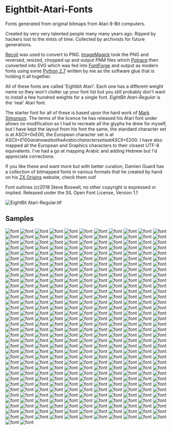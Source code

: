 # Eightbit-Atari-Fonts
Fonts generated from original bitmaps from Atari 8-Bit computers.

Created by very very talented people many many years ago. Ripped by hackers lost to the mists of time. Collected by archivists for future generations.

[Recoil](http://recoil.sourceforge.net/) was used to convert to PNG. [ImageMagick](https://www.imagemagick.org/script/index.php) took the PNG and reversed, resized, chopped up and output PNM files which [Potrace](http://potrace.sourceforge.net/) then converted into SVG which was fed into [FontForge](https://fontforge.github.io/en-US/) and output as modern fonts using some [Python 2.7](https://www.python.org/) written by me as the software glue that is holding it all together.

All of these fonts are called 'Eightbit Atari'. Each one has a different weight name so they won't clutter up your font list but you still probably don't want to install a few hundred weights for a single font. *EightBit Atari-Regular* is the 'real' Atari font.

The starter font for all of these is based upon the hard work of [Mark Simonson](http://members.bitstream.net/marksim/atarimac/fonts.html). The terms of the licence he has released his Atari font under allows no modification so I had to recreate all the glyphs he drew for myself, but I have kept the layout from his font the same, the standard character set is at ASCII+0xE00, the European character set is at ASCII+$E100 and now also the Arabic character set is at ASCII+$E200. I have also mapped all the European and Graphics characters to their closest UTF-8 equivalents. I've had a go at mapping Arabic and adding Hebrew but I'd appreciate corrections.

If you like these and want more but with better curation, Damien Guard has a collection of bitmapped fonts in various formats that he created by hand on his [ZX Origins](https://damieng.com/typography/zx-origins/) website, check them out!

Font outlines (c)2018 Steve Boswell, no other copyright is expressed or implied.
Released under the SIL Open Font License, Version 1.1

![EightBit Atari-Regular.ttf](https://github.com/ChoccyHobNob/EightBit-Atari-Fonts/blob/master/Samples/EightBit%20Atari-Regular-sample.png "EightBit Atari-Regular.ttf")

## Samples
![font](https://github.com/ChoccyHobNob/EightBit-Atari-Fonts/blob/master/Samples/EightBit%20Atari-60zeich-sample.png) ![font](https://github.com/ChoccyHobNob/EightBit-Atari-Fonts/blob/master/Samples/EightBit%20Atari-90-sample.png) ![font](https://github.com/ChoccyHobNob/EightBit-Atari-Fonts/blob/master/Samples/EightBit%20Atari-91-sample.png) ![font](https://github.com/ChoccyHobNob/EightBit-Atari-Fonts/blob/master/Samples/EightBit%20Atari-Academy-sample.png) ![font](https://github.com/ChoccyHobNob/EightBit-Atari-Fonts/blob/master/Samples/EightBit%20Atari-Adm-sample.png) ![font](https://github.com/ChoccyHobNob/EightBit-Atari-Fonts/blob/master/Samples/EightBit%20Atari-Adven-sample.png) ![font](https://github.com/ChoccyHobNob/EightBit-Atari-Fonts/blob/master/Samples/EightBit%20Atari-Adventure-sample.png) ![font](https://github.com/ChoccyHobNob/EightBit-Atari-Fonts/blob/master/Samples/EightBit%20Atari-Agasoft-sample.png) ![font](https://github.com/ChoccyHobNob/EightBit-Atari-Fonts/blob/master/Samples/EightBit%20Atari-Analog-sample.png) ![font](https://github.com/ChoccyHobNob/EightBit-Atari-Fonts/blob/master/Samples/EightBit%20Atari-Anglik-sample.png) ![font](https://github.com/ChoccyHobNob/EightBit-Atari-Fonts/blob/master/Samples/EightBit%20Atari-Antic-sample.png) ![font](https://github.com/ChoccyHobNob/EightBit-Atari-Fonts/blob/master/Samples/EightBit%20Atari-Antic32-sample.png) ![font](https://github.com/ChoccyHobNob/EightBit-Atari-Fonts/blob/master/Samples/EightBit%20Atari-Antik-sample.png) ![font](https://github.com/ChoccyHobNob/EightBit-Atari-Fonts/blob/master/Samples/EightBit%20Atari-Antik24-sample.png) ![font](https://github.com/ChoccyHobNob/EightBit-Atari-Fonts/blob/master/Samples/EightBit%20Atari-Antik2pl-sample.png) ![font](https://github.com/ChoccyHobNob/EightBit-Atari-Fonts/blob/master/Samples/EightBit%20Atari-Archaic-sample.png) ![font](https://github.com/ChoccyHobNob/EightBit-Atari-Fonts/blob/master/Samples/EightBit%20Atari-Archaic1-sample.png) ![font](https://github.com/ChoccyHobNob/EightBit-Atari-Fonts/blob/master/Samples/EightBit%20Atari-Archaic29-sample.png) ![font](https://github.com/ChoccyHobNob/EightBit-Atari-Fonts/blob/master/Samples/EightBit%20Atari-Arex-sample.png) ![font](https://github.com/ChoccyHobNob/EightBit-Atari-Fonts/blob/master/Samples/EightBit%20Atari-Arogue-sample.png) ![font](https://github.com/ChoccyHobNob/EightBit-Atari-Fonts/blob/master/Samples/EightBit%20Atari-Artdeco-sample.png) ![font](https://github.com/ChoccyHobNob/EightBit-Atari-Fonts/blob/master/Samples/EightBit%20Atari-Ascprin-sample.png) ![font](https://github.com/ChoccyHobNob/EightBit-Atari-Fonts/blob/master/Samples/EightBit%20Atari-Aspgoth-sample.png) ![font](https://github.com/ChoccyHobNob/EightBit-Atari-Fonts/blob/master/Samples/EightBit%20Atari-Ataridbg-sample.png) ![font](https://github.com/ChoccyHobNob/EightBit-Atari-Fonts/blob/master/Samples/EightBit%20Atari-Ataripl-sample.png) ![font](https://github.com/ChoccyHobNob/EightBit-Atari-Fonts/blob/master/Samples/EightBit%20Atari-Atomino-sample.png) ![font](https://github.com/ChoccyHobNob/EightBit-Atari-Fonts/blob/master/Samples/EightBit%20Atari-Atpl-sample.png) ![font](https://github.com/ChoccyHobNob/EightBit-Atari-Fonts/blob/master/Samples/EightBit%20Atari-Awp-sample.png) ![font](https://github.com/ChoccyHobNob/EightBit-Atari-Fonts/blob/master/Samples/EightBit%20Atari-Backtalk10-sample.png) ![font](https://github.com/ChoccyHobNob/EightBit-Atari-Fonts/blob/master/Samples/EightBit%20Atari-Backtalk8-sample.png) ![font](https://github.com/ChoccyHobNob/EightBit-Atari-Fonts/blob/master/Samples/EightBit%20Atari-Balloon-sample.png) ![font](https://github.com/ChoccyHobNob/EightBit-Atari-Fonts/blob/master/Samples/EightBit%20Atari-Barymag-sample.png) ![font](https://github.com/ChoccyHobNob/EightBit-Atari-Fonts/blob/master/Samples/EightBit%20Atari-Battle-sample.png) ![font](https://github.com/ChoccyHobNob/EightBit-Atari-Fonts/blob/master/Samples/EightBit%20Atari-Big-sample.png) ![font](https://github.com/ChoccyHobNob/EightBit-Atari-Fonts/blob/master/Samples/EightBit%20Atari-Big2-sample.png) ![font](https://github.com/ChoccyHobNob/EightBit-Atari-Fonts/blob/master/Samples/EightBit%20Atari-Bigones-sample.png) ![font](https://github.com/ChoccyHobNob/EightBit-Atari-Fonts/blob/master/Samples/EightBit%20Atari-Bigpl-sample.png) ![font](https://github.com/ChoccyHobNob/EightBit-Atari-Fonts/blob/master/Samples/EightBit%20Atari-Bitwy-sample.png) ![font](https://github.com/ChoccyHobNob/EightBit-Atari-Fonts/blob/master/Samples/EightBit%20Atari-Blckjack-sample.png) ![font](https://github.com/ChoccyHobNob/EightBit-Atari-Fonts/blob/master/Samples/EightBit%20Atari-Blmon-sample.png) ![font](https://github.com/ChoccyHobNob/EightBit-Atari-Fonts/blob/master/Samples/EightBit%20Atari-Block-sample.png) ![font](https://github.com/ChoccyHobNob/EightBit-Atari-Fonts/blob/master/Samples/EightBit%20Atari-Block11-sample.png) ![font](https://github.com/ChoccyHobNob/EightBit-Atari-Fonts/blob/master/Samples/EightBit%20Atari-Block2-sample.png) ![font](https://github.com/ChoccyHobNob/EightBit-Atari-Fonts/blob/master/Samples/EightBit%20Atari-Board-sample.png) ![font](https://github.com/ChoccyHobNob/EightBit-Atari-Fonts/blob/master/Samples/EightBit%20Atari-Bold-sample.png) ![font](https://github.com/ChoccyHobNob/EightBit-Atari-Fonts/blob/master/Samples/EightBit%20Atari-Boldde-sample.png) ![font](https://github.com/ChoccyHobNob/EightBit-Atari-Fonts/blob/master/Samples/EightBit%20Atari-Boom4-sample.png) ![font](https://github.com/ChoccyHobNob/EightBit-Atari-Fonts/blob/master/Samples/EightBit%20Atari-Breit-sample.png) ![font](https://github.com/ChoccyHobNob/EightBit-Atari-Fonts/blob/master/Samples/EightBit%20Atari-Broadway-sample.png) ![font](https://github.com/ChoccyHobNob/EightBit-Atari-Fonts/blob/master/Samples/EightBit%20Atari-Broadway4-sample.png) ![font](https://github.com/ChoccyHobNob/EightBit-Atari-Fonts/blob/master/Samples/EightBit%20Atari-Bt-sample.png) ![font](https://github.com/ChoccyHobNob/EightBit-Atari-Fonts/blob/master/Samples/EightBit%20Atari-Bzzz1-sample.png) ![font](https://github.com/ChoccyHobNob/EightBit-Atari-Fonts/blob/master/Samples/EightBit%20Atari-Bzzz2-sample.png) ![font](https://github.com/ChoccyHobNob/EightBit-Atari-Fonts/blob/master/Samples/EightBit%20Atari-Bzzz3-sample.png) ![font](https://github.com/ChoccyHobNob/EightBit-Atari-Fonts/blob/master/Samples/EightBit%20Atari-Ca1-sample.png) ![font](https://github.com/ChoccyHobNob/EightBit-Atari-Fonts/blob/master/Samples/EightBit%20Atari-Ca2-sample.png) ![font](https://github.com/ChoccyHobNob/EightBit-Atari-Fonts/blob/master/Samples/EightBit%20Atari-Caps-sample.png) ![font](https://github.com/ChoccyHobNob/EightBit-Atari-Fonts/blob/master/Samples/EightBit%20Atari-Carun1-sample.png) ![font](https://github.com/ChoccyHobNob/EightBit-Atari-Fonts/blob/master/Samples/EightBit%20Atari-Carun2-sample.png) ![font](https://github.com/ChoccyHobNob/EightBit-Atari-Fonts/blob/master/Samples/EightBit%20Atari-Casual-sample.png) ![font](https://github.com/ChoccyHobNob/EightBit-Atari-Fonts/blob/master/Samples/EightBit%20Atari-Casualgt-sample.png) ![font](https://github.com/ChoccyHobNob/EightBit-Atari-Fonts/blob/master/Samples/EightBit%20Atari-Char-sample.png) ![font](https://github.com/ChoccyHobNob/EightBit-Atari-Fonts/blob/master/Samples/EightBit%20Atari-Char1-sample.png) ![font](https://github.com/ChoccyHobNob/EightBit-Atari-Fonts/blob/master/Samples/EightBit%20Atari-Char2-sample.png) ![font](https://github.com/ChoccyHobNob/EightBit-Atari-Fonts/blob/master/Samples/EightBit%20Atari-Char3-sample.png) ![font](https://github.com/ChoccyHobNob/EightBit-Atari-Fonts/blob/master/Samples/EightBit%20Atari-Char4-sample.png) ![font](https://github.com/ChoccyHobNob/EightBit-Atari-Fonts/blob/master/Samples/EightBit%20Atari-Charlie-sample.png) ![font](https://github.com/ChoccyHobNob/EightBit-Atari-Fonts/blob/master/Samples/EightBit%20Atari-Chemical2-sample.png) ![font](https://github.com/ChoccyHobNob/EightBit-Atari-Fonts/blob/master/Samples/EightBit%20Atari-Chicken-sample.png) ![font](https://github.com/ChoccyHobNob/EightBit-Atari-Fonts/blob/master/Samples/EightBit%20Atari-Chris-sample.png) ![font](https://github.com/ChoccyHobNob/EightBit-Atari-Fonts/blob/master/Samples/EightBit%20Atari-Chset-sample.png) ![font](https://github.com/ChoccyHobNob/EightBit-Atari-Fonts/blob/master/Samples/EightBit%20Atari-Chset28-sample.png) ![font](https://github.com/ChoccyHobNob/EightBit-Atari-Fonts/blob/master/Samples/EightBit%20Atari-Classic-sample.png) ![font](https://github.com/ChoccyHobNob/EightBit-Atari-Fonts/blob/master/Samples/EightBit%20Atari-Cmc-sample.png) ![font](https://github.com/ChoccyHobNob/EightBit-Atari-Fonts/blob/master/Samples/EightBit%20Atari-Col64a4-sample.png) ![font](https://github.com/ChoccyHobNob/EightBit-Atari-Fonts/blob/master/Samples/EightBit%20Atari-Col64b4-sample.png) ![font](https://github.com/ChoccyHobNob/EightBit-Atari-Fonts/blob/master/Samples/EightBit%20Atari-Col80a4-sample.png) ![font](https://github.com/ChoccyHobNob/EightBit-Atari-Fonts/blob/master/Samples/EightBit%20Atari-Col80b4-sample.png) ![font](https://github.com/ChoccyHobNob/EightBit-Atari-Fonts/blob/master/Samples/EightBit%20Atari-Column802-sample.png) ![font](https://github.com/ChoccyHobNob/EightBit-Atari-Fonts/blob/master/Samples/EightBit%20Atari-Comp2-sample.png) ![font](https://github.com/ChoccyHobNob/EightBit-Atari-Fonts/blob/master/Samples/EightBit%20Atari-Comput4-sample.png) ![font](https://github.com/ChoccyHobNob/EightBit-Atari-Fonts/blob/master/Samples/EightBit%20Atari-Computer10-sample.png) ![font](https://github.com/ChoccyHobNob/EightBit-Atari-Fonts/blob/master/Samples/EightBit%20Atari-Computer8-sample.png) ![font](https://github.com/ChoccyHobNob/EightBit-Atari-Fonts/blob/master/Samples/EightBit%20Atari-Convoy-sample.png) ![font](https://github.com/ChoccyHobNob/EightBit-Atari-Fonts/blob/master/Samples/EightBit%20Atari-Copy80k-sample.png) ![font](https://github.com/ChoccyHobNob/EightBit-Atari-Fonts/blob/master/Samples/EightBit%20Atari-Cosdem1-sample.png) ![font](https://github.com/ChoccyHobNob/EightBit-Atari-Fonts/blob/master/Samples/EightBit%20Atari-Craswal2-sample.png) ![font](https://github.com/ChoccyHobNob/EightBit-Atari-Fonts/blob/master/Samples/EightBit%20Atari-Crazy-sample.png) ![font](https://github.com/ChoccyHobNob/EightBit-Atari-Fonts/blob/master/Samples/EightBit%20Atari-Curl-sample.png) ![font](https://github.com/ChoccyHobNob/EightBit-Atari-Fonts/blob/master/Samples/EightBit%20Atari-Curscs-sample.png) ![font](https://github.com/ChoccyHobNob/EightBit-Atari-Fonts/blob/master/Samples/EightBit%20Atari-Cursive10-sample.png) ![font](https://github.com/ChoccyHobNob/EightBit-Atari-Fonts/blob/master/Samples/EightBit%20Atari-Cursive15-sample.png) ![font](https://github.com/ChoccyHobNob/EightBit-Atari-Fonts/blob/master/Samples/EightBit%20Atari-Cursive2-sample.png) ![font](https://github.com/ChoccyHobNob/EightBit-Atari-Fonts/blob/master/Samples/EightBit%20Atari-Cursive24-sample.png) ![font](https://github.com/ChoccyHobNob/EightBit-Atari-Fonts/blob/master/Samples/EightBit%20Atari-Cursive3-sample.png) ![font](https://github.com/ChoccyHobNob/EightBit-Atari-Fonts/blob/master/Samples/EightBit%20Atari-Data-sample.png) ![font](https://github.com/ChoccyHobNob/EightBit-Atari-Fonts/blob/master/Samples/EightBit%20Atari-Datri-sample.png) ![font](https://github.com/ChoccyHobNob/EightBit-Atari-Fonts/blob/master/Samples/EightBit%20Atari-Dblroman-sample.png) ![font](https://github.com/ChoccyHobNob/EightBit-Atari-Fonts/blob/master/Samples/EightBit%20Atari-Dblthin-sample.png) ![font](https://github.com/ChoccyHobNob/EightBit-Atari-Fonts/blob/master/Samples/EightBit%20Atari-Descend4-sample.png) ![font](https://github.com/ChoccyHobNob/EightBit-Atari-Fonts/blob/master/Samples/EightBit%20Atari-Deve9-sample.png) ![font](https://github.com/ChoccyHobNob/EightBit-Atari-Fonts/blob/master/Samples/EightBit%20Atari-Dick-sample.png) ![font](https://github.com/ChoccyHobNob/EightBit-Atari-Fonts/blob/master/Samples/EightBit%20Atari-Digi-sample.png) ![font](https://github.com/ChoccyHobNob/EightBit-Atari-Fonts/blob/master/Samples/EightBit%20Atari-Digital-sample.png) ![font](https://github.com/ChoccyHobNob/EightBit-Atari-Fonts/blob/master/Samples/EightBit%20Atari-Digitalbold-sample.png) ![font](https://github.com/ChoccyHobNob/EightBit-Atari-Fonts/blob/master/Samples/EightBit%20Atari-Dino-sample.png) ![font](https://github.com/ChoccyHobNob/EightBit-Atari-Fonts/blob/master/Samples/EightBit%20Atari-Docum-sample.png) ![font](https://github.com/ChoccyHobNob/EightBit-Atari-Fonts/blob/master/Samples/EightBit%20Atari-Dragonsi-sample.png) ![font](https://github.com/ChoccyHobNob/EightBit-Atari-Fonts/blob/master/Samples/EightBit%20Atari-Eckig-sample.png) ![font](https://github.com/ChoccyHobNob/EightBit-Atari-Fonts/blob/master/Samples/EightBit%20Atari-Eckig2pl-sample.png) ![font](https://github.com/ChoccyHobNob/EightBit-Atari-Fonts/blob/master/Samples/EightBit%20Atari-Eighty-sample.png) ![font](https://github.com/ChoccyHobNob/EightBit-Atari-Fonts/blob/master/Samples/EightBit%20Atari-El1-sample.png) ![font](https://github.com/ChoccyHobNob/EightBit-Atari-Fonts/blob/master/Samples/EightBit%20Atari-El1w-sample.png) ![font](https://github.com/ChoccyHobNob/EightBit-Atari-Fonts/blob/master/Samples/EightBit%20Atari-Elektrik-sample.png) ![font](https://github.com/ChoccyHobNob/EightBit-Atari-Fonts/blob/master/Samples/EightBit%20Atari-Elektro2-sample.png) ![font](https://github.com/ChoccyHobNob/EightBit-Atari-Fonts/blob/master/Samples/EightBit%20Atari-Elektrpl-sample.png) ![font](https://github.com/ChoccyHobNob/EightBit-Atari-Fonts/blob/master/Samples/EightBit%20Atari-Elev-sample.png) ![font](https://github.com/ChoccyHobNob/EightBit-Atari-Fonts/blob/master/Samples/EightBit%20Atari-Emblem-sample.png) ![font](https://github.com/ChoccyHobNob/EightBit-Atari-Fonts/blob/master/Samples/EightBit%20Atari-Encount-sample.png) ![font](https://github.com/ChoccyHobNob/EightBit-Atari-Fonts/blob/master/Samples/EightBit%20Atari-Epstan-sample.png) ![font](https://github.com/ChoccyHobNob/EightBit-Atari-Fonts/blob/master/Samples/EightBit%20Atari-Equaliz-sample.png) ![font](https://github.com/ChoccyHobNob/EightBit-Atari-Fonts/blob/master/Samples/EightBit%20Atari-Europa-sample.png) ![font](https://github.com/ChoccyHobNob/EightBit-Atari-Fonts/blob/master/Samples/EightBit%20Atari-European-sample.png) ![font](https://github.com/ChoccyHobNob/EightBit-Atari-Fonts/blob/master/Samples/EightBit%20Atari-F80-sample.png) ![font](https://github.com/ChoccyHobNob/EightBit-Atari-Fonts/blob/master/Samples/EightBit%20Atari-Fancy17-sample.png) ![font](https://github.com/ChoccyHobNob/EightBit-Atari-Fonts/blob/master/Samples/EightBit%20Atari-Fancy19-sample.png) ![font](https://github.com/ChoccyHobNob/EightBit-Atari-Fonts/blob/master/Samples/EightBit%20Atari-Fancy25-sample.png) ![font](https://github.com/ChoccyHobNob/EightBit-Atari-Fonts/blob/master/Samples/EightBit%20Atari-Fancy3-sample.png) ![font](https://github.com/ChoccyHobNob/EightBit-Atari-Fonts/blob/master/Samples/EightBit%20Atari-Fancy37-sample.png) ![font](https://github.com/ChoccyHobNob/EightBit-Atari-Fonts/blob/master/Samples/EightBit%20Atari-Fancy4-sample.png) ![font](https://github.com/ChoccyHobNob/EightBit-Atari-Fonts/blob/master/Samples/EightBit%20Atari-Fancy5-sample.png) ![font](https://github.com/ChoccyHobNob/EightBit-Atari-Fonts/blob/master/Samples/EightBit%20Atari-Fancypl1-sample.png) ![font](https://github.com/ChoccyHobNob/EightBit-Atari-Fonts/blob/master/Samples/EightBit%20Atari-Fat3-sample.png) ![font](https://github.com/ChoccyHobNob/EightBit-Atari-Fonts/blob/master/Samples/EightBit%20Atari-Fat5-sample.png) ![font](https://github.com/ChoccyHobNob/EightBit-Atari-Fonts/blob/master/Samples/EightBit%20Atari-Fat64-sample.png) ![font](https://github.com/ChoccyHobNob/EightBit-Atari-Fonts/blob/master/Samples/EightBit%20Atari-Fatpl-sample.png) ![font](https://github.com/ChoccyHobNob/EightBit-Atari-Fonts/blob/master/Samples/EightBit%20Atari-Fenceps-sample.png) ![font](https://github.com/ChoccyHobNob/EightBit-Atari-Fonts/blob/master/Samples/EightBit%20Atari-Fig64pl1-sample.png) ![font](https://github.com/ChoccyHobNob/EightBit-Atari-Fonts/blob/master/Samples/EightBit%20Atari-Fivedem-sample.png) ![font](https://github.com/ChoccyHobNob/EightBit-Atari-Fonts/blob/master/Samples/EightBit%20Atari-Flatfoot-sample.png) ![font](https://github.com/ChoccyHobNob/EightBit-Atari-Fonts/blob/master/Samples/EightBit%20Atari-Flick802-sample.png) ![font](https://github.com/ChoccyHobNob/EightBit-Atari-Fonts/blob/master/Samples/EightBit%20Atari-Flick804-sample.png) ![font](https://github.com/ChoccyHobNob/EightBit-Atari-Fonts/blob/master/Samples/EightBit%20Atari-Flight-sample.png) ![font](https://github.com/ChoccyHobNob/EightBit-Atari-Fonts/blob/master/Samples/EightBit%20Atari-Flyer-sample.png) ![font](https://github.com/ChoccyHobNob/EightBit-Atari-Fonts/blob/master/Samples/EightBit%20Atari-Font1-sample.png) ![font](https://github.com/ChoccyHobNob/EightBit-Atari-Fonts/blob/master/Samples/EightBit%20Atari-Font3-sample.png) ![font](https://github.com/ChoccyHobNob/EightBit-Atari-Fonts/blob/master/Samples/EightBit%20Atari-Font30-sample.png) ![font](https://github.com/ChoccyHobNob/EightBit-Atari-Fonts/blob/master/Samples/EightBit%20Atari-Font5-sample.png) ![font](https://github.com/ChoccyHobNob/EightBit-Atari-Fonts/blob/master/Samples/EightBit%20Atari-Fonts2-sample.png) ![font](https://github.com/ChoccyHobNob/EightBit-Atari-Fonts/blob/master/Samples/EightBit%20Atari-Fonty2-sample.png) ![font](https://github.com/ChoccyHobNob/EightBit-Atari-Fonts/blob/master/Samples/EightBit%20Atari-Fractal-sample.png) ![font](https://github.com/ChoccyHobNob/EightBit-Atari-Fonts/blob/master/Samples/EightBit%20Atari-Fuck1-sample.png) ![font](https://github.com/ChoccyHobNob/EightBit-Atari-Fonts/blob/master/Samples/EightBit%20Atari-Fuck2-sample.png) ![font](https://github.com/ChoccyHobNob/EightBit-Atari-Fonts/blob/master/Samples/EightBit%20Atari-Future-sample.png) ![font](https://github.com/ChoccyHobNob/EightBit-Atari-Fonts/blob/master/Samples/EightBit%20Atari-Geograf2-sample.png) ![font](https://github.com/ChoccyHobNob/EightBit-Atari-Fonts/blob/master/Samples/EightBit%20Atari-Giga2-sample.png) ![font](https://github.com/ChoccyHobNob/EightBit-Atari-Fonts/blob/master/Samples/EightBit%20Atari-Gladiatr-sample.png) ![font](https://github.com/ChoccyHobNob/EightBit-Atari-Fonts/blob/master/Samples/EightBit%20Atari-Goldhunt-sample.png) ![font](https://github.com/ChoccyHobNob/EightBit-Atari-Fonts/blob/master/Samples/EightBit%20Atari-Gora2-sample.png) ![font](https://github.com/ChoccyHobNob/EightBit-Atari-Fonts/blob/master/Samples/EightBit%20Atari-Goth-sample.png) ![font](https://github.com/ChoccyHobNob/EightBit-Atari-Fonts/blob/master/Samples/EightBit%20Atari-Gothic14-sample.png) ![font](https://github.com/ChoccyHobNob/EightBit-Atari-Fonts/blob/master/Samples/EightBit%20Atari-Gothic3-sample.png) ![font](https://github.com/ChoccyHobNob/EightBit-Atari-Fonts/blob/master/Samples/EightBit%20Atari-Gothic8-sample.png) ![font](https://github.com/ChoccyHobNob/EightBit-Atari-Fonts/blob/master/Samples/EightBit%20Atari-Gotyk3-sample.png) ![font](https://github.com/ChoccyHobNob/EightBit-Atari-Fonts/blob/master/Samples/EightBit%20Atari-Greek1-sample.png) ![font](https://github.com/ChoccyHobNob/EightBit-Atari-Fonts/blob/master/Samples/EightBit%20Atari-Greek2-sample.png) ![font](https://github.com/ChoccyHobNob/EightBit-Atari-Fonts/blob/master/Samples/EightBit%20Atari-Greekat-sample.png) ![font](https://github.com/ChoccyHobNob/EightBit-Atari-Fonts/blob/master/Samples/EightBit%20Atari-Greekat1-sample.png) ![font](https://github.com/ChoccyHobNob/EightBit-Atari-Fonts/blob/master/Samples/EightBit%20Atari-Grube2-sample.png) ![font](https://github.com/ChoccyHobNob/EightBit-Atari-Fonts/blob/master/Samples/EightBit%20Atari-Hebrew-sample.png) ![font](https://github.com/ChoccyHobNob/EightBit-Atari-Fonts/blob/master/Samples/EightBit%20Atari-Hebru-sample.png) ![font](https://github.com/ChoccyHobNob/EightBit-Atari-Fonts/blob/master/Samples/EightBit%20Atari-Hehe-sample.png) ![font](https://github.com/ChoccyHobNob/EightBit-Atari-Fonts/blob/master/Samples/EightBit%20Atari-Helptoon-sample.png) ![font](https://github.com/ChoccyHobNob/EightBit-Atari-Fonts/blob/master/Samples/EightBit%20Atari-Hero-sample.png) ![font](https://github.com/ChoccyHobNob/EightBit-Atari-Fonts/blob/master/Samples/EightBit%20Atari-Hoch-sample.png) ![font](https://github.com/ChoccyHobNob/EightBit-Atari-Fonts/blob/master/Samples/EightBit%20Atari-Hohl-sample.png) ![font](https://github.com/ChoccyHobNob/EightBit-Atari-Fonts/blob/master/Samples/EightBit%20Atari-Homepack-sample.png) ![font](https://github.com/ChoccyHobNob/EightBit-Atari-Fonts/blob/master/Samples/EightBit%20Atari-Hopper-sample.png) ![font](https://github.com/ChoccyHobNob/EightBit-Atari-Fonts/blob/master/Samples/EightBit%20Atari-Horses-sample.png) ![font](https://github.com/ChoccyHobNob/EightBit-Atari-Fonts/blob/master/Samples/EightBit%20Atari-Hover-sample.png) ![font](https://github.com/ChoccyHobNob/EightBit-Atari-Fonts/blob/master/Samples/EightBit%20Atari-Hsoft-sample.png) ![font](https://github.com/ChoccyHobNob/EightBit-Atari-Fonts/blob/master/Samples/EightBit%20Atari-Hugo-sample.png) ![font](https://github.com/ChoccyHobNob/EightBit-Atari-Fonts/blob/master/Samples/EightBit%20Atari-Hugo12-sample.png) ![font](https://github.com/ChoccyHobNob/EightBit-Atari-Fonts/blob/master/Samples/EightBit%20Atari-Hugo22-sample.png) ![font](https://github.com/ChoccyHobNob/EightBit-Atari-Fonts/blob/master/Samples/EightBit%20Atari-Imp1029-sample.png) ![font](https://github.com/ChoccyHobNob/EightBit-Atari-Fonts/blob/master/Samples/EightBit%20Atari-Initprg-sample.png) ![font](https://github.com/ChoccyHobNob/EightBit-Atari-Fonts/blob/master/Samples/EightBit%20Atari-Internat-sample.png) ![font](https://github.com/ChoccyHobNob/EightBit-Atari-Fonts/blob/master/Samples/EightBit%20Atari-Invers2-sample.png) ![font](https://github.com/ChoccyHobNob/EightBit-Atari-Fonts/blob/master/Samples/EightBit%20Atari-Italic-sample.png) ![font](https://github.com/ChoccyHobNob/EightBit-Atari-Fonts/blob/master/Samples/EightBit%20Atari-Italic2-sample.png) ![font](https://github.com/ChoccyHobNob/EightBit-Atari-Fonts/blob/master/Samples/EightBit%20Atari-Italici-sample.png) ![font](https://github.com/ChoccyHobNob/EightBit-Atari-Fonts/blob/master/Samples/EightBit%20Atari-Italicpl-sample.png) ![font](https://github.com/ChoccyHobNob/EightBit-Atari-Fonts/blob/master/Samples/EightBit%20Atari-Italics3-sample.png) ![font](https://github.com/ChoccyHobNob/EightBit-Atari-Fonts/blob/master/Samples/EightBit%20Atari-Iwan-sample.png) ![font](https://github.com/ChoccyHobNob/EightBit-Atari-Fonts/blob/master/Samples/EightBit%20Atari-Japan4-sample.png) ![font](https://github.com/ChoccyHobNob/EightBit-Atari-Fonts/blob/master/Samples/EightBit%20Atari-Jesusavs-sample.png) ![font](https://github.com/ChoccyHobNob/EightBit-Atari-Fonts/blob/master/Samples/EightBit%20Atari-Judicial8-sample.png) ![font](https://github.com/ChoccyHobNob/EightBit-Atari-Fonts/blob/master/Samples/EightBit%20Atari-Jwgiant-sample.png) ![font](https://github.com/ChoccyHobNob/EightBit-Atari-Fonts/blob/master/Samples/EightBit%20Atari-Kaiser-sample.png) ![font](https://github.com/ChoccyHobNob/EightBit-Atari-Fonts/blob/master/Samples/EightBit%20Atari-Kampania2-sample.png) ![font](https://github.com/ChoccyHobNob/EightBit-Atari-Fonts/blob/master/Samples/EightBit%20Atari-Kasdemo2-sample.png) ![font](https://github.com/ChoccyHobNob/EightBit-Atari-Fonts/blob/master/Samples/EightBit%20Atari-Kaz1-sample.png) ![font](https://github.com/ChoccyHobNob/EightBit-Atari-Fonts/blob/master/Samples/EightBit%20Atari-Kaz2-sample.png) ![font](https://github.com/ChoccyHobNob/EightBit-Atari-Fonts/blob/master/Samples/EightBit%20Atari-Kaz3-sample.png) ![font](https://github.com/ChoccyHobNob/EightBit-Atari-Fonts/blob/master/Samples/EightBit%20Atari-Kaz4-sample.png) ![font](https://github.com/ChoccyHobNob/EightBit-Atari-Fonts/blob/master/Samples/EightBit%20Atari-Kaz5-sample.png) ![font](https://github.com/ChoccyHobNob/EightBit-Atari-Fonts/blob/master/Samples/EightBit%20Atari-Kaz6-sample.png) ![font](https://github.com/ChoccyHobNob/EightBit-Atari-Fonts/blob/master/Samples/EightBit%20Atari-Kniffel-sample.png) ![font](https://github.com/ChoccyHobNob/EightBit-Atari-Fonts/blob/master/Samples/EightBit%20Atari-Koleda2-sample.png) ![font](https://github.com/ChoccyHobNob/EightBit-Atari-Fonts/blob/master/Samples/EightBit%20Atari-Kosci-sample.png) ![font](https://github.com/ChoccyHobNob/EightBit-Atari-Fonts/blob/master/Samples/EightBit%20Atari-Kosci22-sample.png) ![font](https://github.com/ChoccyHobNob/EightBit-Atari-Fonts/blob/master/Samples/EightBit%20Atari-Krieg-sample.png) ![font](https://github.com/ChoccyHobNob/EightBit-Atari-Fonts/blob/master/Samples/EightBit%20Atari-Krysztal3-sample.png) ![font](https://github.com/ChoccyHobNob/EightBit-Atari-Fonts/blob/master/Samples/EightBit%20Atari-Ksiaze-sample.png) ![font](https://github.com/ChoccyHobNob/EightBit-Atari-Fonts/blob/master/Samples/EightBit%20Atari-Kulomino3-sample.png) ![font](https://github.com/ChoccyHobNob/EightBit-Atari-Fonts/blob/master/Samples/EightBit%20Atari-Large-sample.png) ![font](https://github.com/ChoccyHobNob/EightBit-Atari-Fonts/blob/master/Samples/EightBit%20Atari-Large1-sample.png) ![font](https://github.com/ChoccyHobNob/EightBit-Atari-Fonts/blob/master/Samples/EightBit%20Atari-Laser4-sample.png) ![font](https://github.com/ChoccyHobNob/EightBit-Atari-Fonts/blob/master/Samples/EightBit%20Atari-Latein-sample.png) ![font](https://github.com/ChoccyHobNob/EightBit-Atari-Fonts/blob/master/Samples/EightBit%20Atari-Level1-sample.png) ![font](https://github.com/ChoccyHobNob/EightBit-Atari-Fonts/blob/master/Samples/EightBit%20Atari-Literki2-sample.png) ![font](https://github.com/ChoccyHobNob/EightBit-Atari-Fonts/blob/master/Samples/EightBit%20Atari-Llama-sample.png) ![font](https://github.com/ChoccyHobNob/EightBit-Atari-Fonts/blob/master/Samples/EightBit%20Atari-Lotek3-sample.png) ![font](https://github.com/ChoccyHobNob/EightBit-Atari-Fonts/blob/master/Samples/EightBit%20Atari-Manager-sample.png) ![font](https://github.com/ChoccyHobNob/EightBit-Atari-Fonts/blob/master/Samples/EightBit%20Atari-Marco3-sample.png) ![font](https://github.com/ChoccyHobNob/EightBit-Atari-Fonts/blob/master/Samples/EightBit%20Atari-Mario13-sample.png) ![font](https://github.com/ChoccyHobNob/EightBit-Atari-Fonts/blob/master/Samples/EightBit%20Atari-Mario22-sample.png) ![font](https://github.com/ChoccyHobNob/EightBit-Atari-Fonts/blob/master/Samples/EightBit%20Atari-Mastmin-sample.png) ![font](https://github.com/ChoccyHobNob/EightBit-Atari-Fonts/blob/master/Samples/EightBit%20Atari-Max-sample.png) ![font](https://github.com/ChoccyHobNob/EightBit-Atari-Fonts/blob/master/Samples/EightBit%20Atari-Maze-sample.png) ![font](https://github.com/ChoccyHobNob/EightBit-Atari-Fonts/blob/master/Samples/EightBit%20Atari-Menue-sample.png) ![font](https://github.com/ChoccyHobNob/EightBit-Atari-Fonts/blob/master/Samples/EightBit%20Atari-Metal3-sample.png) ![font](https://github.com/ChoccyHobNob/EightBit-Atari-Fonts/blob/master/Samples/EightBit%20Atari-Microdem3-sample.png) ![font](https://github.com/ChoccyHobNob/EightBit-Atari-Fonts/blob/master/Samples/EightBit%20Atari-Modern3-sample.png) ![font](https://github.com/ChoccyHobNob/EightBit-Atari-Fonts/blob/master/Samples/EightBit%20Atari-Moj3-sample.png) ![font](https://github.com/ChoccyHobNob/EightBit-Atari-Fonts/blob/master/Samples/EightBit%20Atari-Monopoly-sample.png) ![font](https://github.com/ChoccyHobNob/EightBit-Atari-Fonts/blob/master/Samples/EightBit%20Atari-Moonlord-sample.png) ![font](https://github.com/ChoccyHobNob/EightBit-Atari-Fonts/blob/master/Samples/EightBit%20Atari-Murder-sample.png) ![font](https://github.com/ChoccyHobNob/EightBit-Atari-Fonts/blob/master/Samples/EightBit%20Atari-Mydemo2-sample.png) ![font](https://github.com/ChoccyHobNob/EightBit-Atari-Fonts/blob/master/Samples/EightBit%20Atari-Nato-sample.png) ![font](https://github.com/ChoccyHobNob/EightBit-Atari-Fonts/blob/master/Samples/EightBit%20Atari-Nc13-sample.png) ![font](https://github.com/ChoccyHobNob/EightBit-Atari-Fonts/blob/master/Samples/EightBit%20Atari-Nc23-sample.png) ![font](https://github.com/ChoccyHobNob/EightBit-Atari-Fonts/blob/master/Samples/EightBit%20Atari-Nc32-sample.png) ![font](https://github.com/ChoccyHobNob/EightBit-Atari-Fonts/blob/master/Samples/EightBit%20Atari-Nc33-sample.png) ![font](https://github.com/ChoccyHobNob/EightBit-Atari-Fonts/blob/master/Samples/EightBit%20Atari-Nc43-sample.png) ![font](https://github.com/ChoccyHobNob/EightBit-Atari-Fonts/blob/master/Samples/EightBit%20Atari-Nc5-sample.png) ![font](https://github.com/ChoccyHobNob/EightBit-Atari-Fonts/blob/master/Samples/EightBit%20Atari-Nc55-sample.png) ![font](https://github.com/ChoccyHobNob/EightBit-Atari-Fonts/blob/master/Samples/EightBit%20Atari-Nc63-sample.png) ![font](https://github.com/ChoccyHobNob/EightBit-Atari-Fonts/blob/master/Samples/EightBit%20Atari-Nc73-sample.png) ![font](https://github.com/ChoccyHobNob/EightBit-Atari-Fonts/blob/master/Samples/EightBit%20Atari-Newsletr-sample.png) ![font](https://github.com/ChoccyHobNob/EightBit-Atari-Fonts/blob/master/Samples/EightBit%20Atari-Newxlp3-sample.png) ![font](https://github.com/ChoccyHobNob/EightBit-Atari-Fonts/blob/master/Samples/EightBit%20Atari-Nfl-sample.png) ![font](https://github.com/ChoccyHobNob/EightBit-Atari-Fonts/blob/master/Samples/EightBit%20Atari-Nice-sample.png) ![font](https://github.com/ChoccyHobNob/EightBit-Atari-Fonts/blob/master/Samples/EightBit%20Atari-Niceone-sample.png) ![font](https://github.com/ChoccyHobNob/EightBit-Atari-Fonts/blob/master/Samples/EightBit%20Atari-Nicetiny-sample.png) ![font](https://github.com/ChoccyHobNob/EightBit-Atari-Fonts/blob/master/Samples/EightBit%20Atari-Normal-sample.png) ![font](https://github.com/ChoccyHobNob/EightBit-Atari-Fonts/blob/master/Samples/EightBit%20Atari-Nvdi8-sample.png) ![font](https://github.com/ChoccyHobNob/EightBit-Atari-Fonts/blob/master/Samples/EightBit%20Atari-Obcy-sample.png) ![font](https://github.com/ChoccyHobNob/EightBit-Atari-Fonts/blob/master/Samples/EightBit%20Atari-Obcy23-sample.png) ![font](https://github.com/ChoccyHobNob/EightBit-Atari-Fonts/blob/master/Samples/EightBit%20Atari-Oblique-sample.png) ![font](https://github.com/ChoccyHobNob/EightBit-Atari-Fonts/blob/master/Samples/EightBit%20Atari-Old-sample.png) ![font](https://github.com/ChoccyHobNob/EightBit-Atari-Fonts/blob/master/Samples/EightBit%20Atari-Olde-sample.png) ![font](https://github.com/ChoccyHobNob/EightBit-Atari-Fonts/blob/master/Samples/EightBit%20Atari-Oldstyle-sample.png) ![font](https://github.com/ChoccyHobNob/EightBit-Atari-Fonts/blob/master/Samples/EightBit%20Atari-Orograf-sample.png) ![font](https://github.com/ChoccyHobNob/EightBit-Atari-Fonts/blob/master/Samples/EightBit%20Atari-Outline6-sample.png) ![font](https://github.com/ChoccyHobNob/EightBit-Atari-Fonts/blob/master/Samples/EightBit%20Atari-Ozht-sample.png) ![font](https://github.com/ChoccyHobNob/EightBit-Atari-Fonts/blob/master/Samples/EightBit%20Atari-Panth3-sample.png) ![font](https://github.com/ChoccyHobNob/EightBit-Atari-Fonts/blob/master/Samples/EightBit%20Atari-Panther1-sample.png) ![font](https://github.com/ChoccyHobNob/EightBit-Atari-Fonts/blob/master/Samples/EightBit%20Atari-Panther2-sample.png) ![font](https://github.com/ChoccyHobNob/EightBit-Atari-Fonts/blob/master/Samples/EightBit%20Atari-Pe-sample.png) ![font](https://github.com/ChoccyHobNob/EightBit-Atari-Fonts/blob/master/Samples/EightBit%20Atari-Pe23-sample.png) ![font](https://github.com/ChoccyHobNob/EightBit-Atari-Fonts/blob/master/Samples/EightBit%20Atari-Pedrokko-sample.png) ![font](https://github.com/ChoccyHobNob/EightBit-Atari-Fonts/blob/master/Samples/EightBit%20Atari-Perfect-sample.png) ![font](https://github.com/ChoccyHobNob/EightBit-Atari-Fonts/blob/master/Samples/EightBit%20Atari-Pigula3-sample.png) ![font](https://github.com/ChoccyHobNob/EightBit-Atari-Fonts/blob/master/Samples/EightBit%20Atari-Pipeline-sample.png) ![font](https://github.com/ChoccyHobNob/EightBit-Atari-Fonts/blob/master/Samples/EightBit%20Atari-Platform5-sample.png) ![font](https://github.com/ChoccyHobNob/EightBit-Atari-Fonts/blob/master/Samples/EightBit%20Atari-Polfont3-sample.png) ![font](https://github.com/ChoccyHobNob/EightBit-Atari-Fonts/blob/master/Samples/EightBit%20Atari-Preppie-sample.png) ![font](https://github.com/ChoccyHobNob/EightBit-Atari-Fonts/blob/master/Samples/EightBit%20Atari-Proport6-sample.png) ![font](https://github.com/ChoccyHobNob/EightBit-Atari-Fonts/blob/master/Samples/EightBit%20Atari-Pucmuc-sample.png) ![font](https://github.com/ChoccyHobNob/EightBit-Atari-Fonts/blob/master/Samples/EightBit%20Atari-Quatro-sample.png) ![font](https://github.com/ChoccyHobNob/EightBit-Atari-Fonts/blob/master/Samples/EightBit%20Atari-Quiz-sample.png) ![font](https://github.com/ChoccyHobNob/EightBit-Atari-Fonts/blob/master/Samples/EightBit%20Atari-Readtbib-sample.png) ![font](https://github.com/ChoccyHobNob/EightBit-Atari-Fonts/blob/master/Samples/EightBit%20Atari-Red-sample.png) ![font](https://github.com/ChoccyHobNob/EightBit-Atari-Fonts/blob/master/Samples/EightBit%20Atari-Red1-sample.png) ![font](https://github.com/ChoccyHobNob/EightBit-Atari-Fonts/blob/master/Samples/EightBit%20Atari-Red2-sample.png) ![font](https://github.com/ChoccyHobNob/EightBit-Atari-Fonts/blob/master/Samples/EightBit%20Atari-Reverse-sample.png) ![font](https://github.com/ChoccyHobNob/EightBit-Atari-Fonts/blob/master/Samples/EightBit%20Atari-Reversi-sample.png) ![font](https://github.com/ChoccyHobNob/EightBit-Atari-Fonts/blob/master/Samples/EightBit%20Atari-Ricfont-sample.png) ![font](https://github.com/ChoccyHobNob/EightBit-Atari-Fonts/blob/master/Samples/EightBit%20Atari-Rk-sample.png) ![font](https://github.com/ChoccyHobNob/EightBit-Atari-Fonts/blob/master/Samples/EightBit%20Atari-Robbo13-sample.png) ![font](https://github.com/ChoccyHobNob/EightBit-Atari-Fonts/blob/master/Samples/EightBit%20Atari-Robbopl-sample.png) ![font](https://github.com/ChoccyHobNob/EightBit-Atari-Fonts/blob/master/Samples/EightBit%20Atari-Robin-sample.png) ![font](https://github.com/ChoccyHobNob/EightBit-Atari-Fonts/blob/master/Samples/EightBit%20Atari-Robot6-sample.png) ![font](https://github.com/ChoccyHobNob/EightBit-Atari-Fonts/blob/master/Samples/EightBit%20Atari-Rocks4-sample.png) ![font](https://github.com/ChoccyHobNob/EightBit-Atari-Fonts/blob/master/Samples/EightBit%20Atari-Roman22-sample.png) ![font](https://github.com/ChoccyHobNob/EightBit-Atari-Fonts/blob/master/Samples/EightBit%20Atari-Roman6-sample.png) ![font](https://github.com/ChoccyHobNob/EightBit-Atari-Fonts/blob/master/Samples/EightBit%20Atari-Rspeed3-sample.png) ![font](https://github.com/ChoccyHobNob/EightBit-Atari-Fonts/blob/master/Samples/EightBit%20Atari-Russian-sample.png) ![font](https://github.com/ChoccyHobNob/EightBit-Atari-Fonts/blob/master/Samples/EightBit%20Atari-Russisch-sample.png) ![font](https://github.com/ChoccyHobNob/EightBit-Atari-Fonts/blob/master/Samples/EightBit%20Atari-Rzbik3-sample.png) ![font](https://github.com/ChoccyHobNob/EightBit-Atari-Fonts/blob/master/Samples/EightBit%20Atari-S_a_opis3-sample.png) ![font](https://github.com/ChoccyHobNob/EightBit-Atari-Fonts/blob/master/Samples/EightBit%20Atari-S_a_set3-sample.png) ![font](https://github.com/ChoccyHobNob/EightBit-Atari-Fonts/blob/master/Samples/EightBit%20Atari-Satans-sample.png) ![font](https://github.com/ChoccyHobNob/EightBit-Atari-Fonts/blob/master/Samples/EightBit%20Atari-Scen23-sample.png) ![font](https://github.com/ChoccyHobNob/EightBit-Atari-Fonts/blob/master/Samples/EightBit%20Atari-Schaltg-sample.png) ![font](https://github.com/ChoccyHobNob/EightBit-Atari-Fonts/blob/master/Samples/EightBit%20Atari-Schreib-sample.png) ![font](https://github.com/ChoccyHobNob/EightBit-Atari-Fonts/blob/master/Samples/EightBit%20Atari-Schreib2-sample.png) ![font](https://github.com/ChoccyHobNob/EightBit-Atari-Fonts/blob/master/Samples/EightBit%20Atari-Scrid-sample.png) ![font](https://github.com/ChoccyHobNob/EightBit-Atari-Fonts/blob/master/Samples/EightBit%20Atari-Script2-sample.png) ![font](https://github.com/ChoccyHobNob/EightBit-Atari-Fonts/blob/master/Samples/EightBit%20Atari-Script4-sample.png) ![font](https://github.com/ChoccyHobNob/EightBit-Atari-Fonts/blob/master/Samples/EightBit%20Atari-Serif8-sample.png) ![font](https://github.com/ChoccyHobNob/EightBit-Atari-Fonts/blob/master/Samples/EightBit%20Atari-Set2-sample.png) ![font](https://github.com/ChoccyHobNob/EightBit-Atari-Fonts/blob/master/Samples/EightBit%20Atari-Set4-sample.png) ![font](https://github.com/ChoccyHobNob/EightBit-Atari-Fonts/blob/master/Samples/EightBit%20Atari-Sexquix-sample.png) ![font](https://github.com/ChoccyHobNob/EightBit-Atari-Fonts/blob/master/Samples/EightBit%20Atari-Sexquix23-sample.png) ![font](https://github.com/ChoccyHobNob/EightBit-Atari-Fonts/blob/master/Samples/EightBit%20Atari-Sglroman-sample.png) ![font](https://github.com/ChoccyHobNob/EightBit-Atari-Fonts/blob/master/Samples/EightBit%20Atari-Sglsans-sample.png) ![font](https://github.com/ChoccyHobNob/EightBit-Atari-Fonts/blob/master/Samples/EightBit%20Atari-Shit-sample.png) ![font](https://github.com/ChoccyHobNob/EightBit-Atari-Fonts/blob/master/Samples/EightBit%20Atari-Sideatar-sample.png) ![font](https://github.com/ChoccyHobNob/EightBit-Atari-Fonts/blob/master/Samples/EightBit%20Atari-Simplex-sample.png) ![font](https://github.com/ChoccyHobNob/EightBit-Atari-Fonts/blob/master/Samples/EightBit%20Atari-Sinclair-sample.png) ![font](https://github.com/ChoccyHobNob/EightBit-Atari-Fonts/blob/master/Samples/EightBit%20Atari-Sky2-sample.png) ![font](https://github.com/ChoccyHobNob/EightBit-Atari-Fonts/blob/master/Samples/EightBit%20Atari-Snake2-sample.png) ![font](https://github.com/ChoccyHobNob/EightBit-Atari-Fonts/blob/master/Samples/EightBit%20Atari-Snokie-sample.png) ![font](https://github.com/ChoccyHobNob/EightBit-Atari-Fonts/blob/master/Samples/EightBit%20Atari-Snowball-sample.png) ![font](https://github.com/ChoccyHobNob/EightBit-Atari-Fonts/blob/master/Samples/EightBit%20Atari-Solo-sample.png) ![font](https://github.com/ChoccyHobNob/EightBit-Atari-Fonts/blob/master/Samples/EightBit%20Atari-Space3-sample.png) ![font](https://github.com/ChoccyHobNob/EightBit-Atari-Fonts/blob/master/Samples/EightBit%20Atari-Spdscrp3-sample.png) ![font](https://github.com/ChoccyHobNob/EightBit-Atari-Fonts/blob/master/Samples/EightBit%20Atari-Special6-sample.png) ![font](https://github.com/ChoccyHobNob/EightBit-Atari-Fonts/blob/master/Samples/EightBit%20Atari-Spymas3-sample.png) ![font](https://github.com/ChoccyHobNob/EightBit-Atari-Fonts/blob/master/Samples/EightBit%20Atari-Squad-sample.png) ![font](https://github.com/ChoccyHobNob/EightBit-Atari-Fonts/blob/master/Samples/EightBit%20Atari-Square19-sample.png) ![font](https://github.com/ChoccyHobNob/EightBit-Atari-Fonts/blob/master/Samples/EightBit%20Atari-Square2-sample.png) ![font](https://github.com/ChoccyHobNob/EightBit-Atari-Fonts/blob/master/Samples/EightBit%20Atari-Standard-sample.png) ![font](https://github.com/ChoccyHobNob/EightBit-Atari-Fonts/blob/master/Samples/EightBit%20Atari-Stars10-sample.png) ![font](https://github.com/ChoccyHobNob/EightBit-Atari-Fonts/blob/master/Samples/EightBit%20Atari-Status_font-sample.png) ![font](https://github.com/ChoccyHobNob/EightBit-Atari-Fonts/blob/master/Samples/EightBit%20Atari-Stencil2-sample.png) ![font](https://github.com/ChoccyHobNob/EightBit-Atari-Fonts/blob/master/Samples/EightBit%20Atari-Stencil4-sample.png) ![font](https://github.com/ChoccyHobNob/EightBit-Atari-Fonts/blob/master/Samples/EightBit%20Atari-Stop2-sample.png) ![font](https://github.com/ChoccyHobNob/EightBit-Atari-Fonts/blob/master/Samples/EightBit%20Atari-Strack3-sample.png) ![font](https://github.com/ChoccyHobNob/EightBit-Atari-Fonts/blob/master/Samples/EightBit%20Atari-Strich-sample.png) ![font](https://github.com/ChoccyHobNob/EightBit-Atari-Fonts/blob/master/Samples/EightBit%20Atari-Sword-sample.png) ![font](https://github.com/ChoccyHobNob/EightBit-Atari-Fonts/blob/master/Samples/EightBit%20Atari-System2-sample.png) ![font](https://github.com/ChoccyHobNob/EightBit-Atari-Fonts/blob/master/Samples/EightBit%20Atari-Szper13-sample.png) ![font](https://github.com/ChoccyHobNob/EightBit-Atari-Fonts/blob/master/Samples/EightBit%20Atari-Szper23-sample.png) ![font](https://github.com/ChoccyHobNob/EightBit-Atari-Fonts/blob/master/Samples/EightBit%20Atari-Ta12-sample.png) ![font](https://github.com/ChoccyHobNob/EightBit-Atari-Fonts/blob/master/Samples/EightBit%20Atari-Ta22-sample.png) ![font](https://github.com/ChoccyHobNob/EightBit-Atari-Fonts/blob/master/Samples/EightBit%20Atari-Tacchr3-sample.png) ![font](https://github.com/ChoccyHobNob/EightBit-Atari-Fonts/blob/master/Samples/EightBit%20Atari-Take-sample.png) ![font](https://github.com/ChoccyHobNob/EightBit-Atari-Fonts/blob/master/Samples/EightBit%20Atari-Tbxl3-sample.png) ![font](https://github.com/ChoccyHobNob/EightBit-Atari-Fonts/blob/master/Samples/EightBit%20Atari-Text-sample.png) ![font](https://github.com/ChoccyHobNob/EightBit-Atari-Fonts/blob/master/Samples/EightBit%20Atari-Thejet12-sample.png) ![font](https://github.com/ChoccyHobNob/EightBit-Atari-Fonts/blob/master/Samples/EightBit%20Atari-Thick-sample.png) ![font](https://github.com/ChoccyHobNob/EightBit-Atari-Fonts/blob/master/Samples/EightBit%20Atari-Thin-sample.png) ![font](https://github.com/ChoccyHobNob/EightBit-Atari-Fonts/blob/master/Samples/EightBit%20Atari-Thin22-sample.png) ![font](https://github.com/ChoccyHobNob/EightBit-Atari-Fonts/blob/master/Samples/EightBit%20Atari-Thin64-sample.png) ![font](https://github.com/ChoccyHobNob/EightBit-Atari-Fonts/blob/master/Samples/EightBit%20Atari-Thincs-sample.png) ![font](https://github.com/ChoccyHobNob/EightBit-Atari-Fonts/blob/master/Samples/EightBit%20Atari-Tief-sample.png) ![font](https://github.com/ChoccyHobNob/EightBit-Atari-Fonts/blob/master/Samples/EightBit%20Atari-Tims-sample.png) ![font](https://github.com/ChoccyHobNob/EightBit-Atari-Fonts/blob/master/Samples/EightBit%20Atari-Tmcprog-sample.png) ![font](https://github.com/ChoccyHobNob/EightBit-Atari-Fonts/blob/master/Samples/EightBit%20Atari-Tmnew-sample.png) ![font](https://github.com/ChoccyHobNob/EightBit-Atari-Fonts/blob/master/Samples/EightBit%20Atari-Tomahawk3-sample.png) ![font](https://github.com/ChoccyHobNob/EightBit-Atari-Fonts/blob/master/Samples/EightBit%20Atari-Toms2602-sample.png) ![font](https://github.com/ChoccyHobNob/EightBit-Atari-Fonts/blob/master/Samples/EightBit%20Atari-Tpbig-sample.png) ![font](https://github.com/ChoccyHobNob/EightBit-Atari-Fonts/blob/master/Samples/EightBit%20Atari-Tpc-sample.png) ![font](https://github.com/ChoccyHobNob/EightBit-Atari-Fonts/blob/master/Samples/EightBit%20Atari-Tpc2-sample.png) ![font](https://github.com/ChoccyHobNob/EightBit-Atari-Fonts/blob/master/Samples/EightBit%20Atari-Tpfnc-sample.png) ![font](https://github.com/ChoccyHobNob/EightBit-Atari-Fonts/blob/master/Samples/EightBit%20Atari-Trix3-sample.png) ![font](https://github.com/ChoccyHobNob/EightBit-Atari-Fonts/blob/master/Samples/EightBit%20Atari-Ubek-sample.png) ![font](https://github.com/ChoccyHobNob/EightBit-Atari-Fonts/blob/master/Samples/EightBit%20Atari-Ultimon-sample.png) ![font](https://github.com/ChoccyHobNob/EightBit-Atari-Fonts/blob/master/Samples/EightBit%20Atari-Uralt-sample.png) ![font](https://github.com/ChoccyHobNob/EightBit-Atari-Fonts/blob/master/Samples/EightBit%20Atari-Usurp-sample.png) ![font](https://github.com/ChoccyHobNob/EightBit-Atari-Fonts/blob/master/Samples/EightBit%20Atari-Viper-sample.png) ![font](https://github.com/ChoccyHobNob/EightBit-Atari-Fonts/blob/master/Samples/EightBit%20Atari-Warhawk1-sample.png) ![font](https://github.com/ChoccyHobNob/EightBit-Atari-Fonts/blob/master/Samples/EightBit%20Atari-Warhawk2-sample.png) ![font](https://github.com/ChoccyHobNob/EightBit-Atari-Fonts/blob/master/Samples/EightBit%20Atari-Weirdo-sample.png) ![font](https://github.com/ChoccyHobNob/EightBit-Atari-Fonts/blob/master/Samples/EightBit%20Atari-Whirlwnd-sample.png) ![font](https://github.com/ChoccyHobNob/EightBit-Atari-Fonts/blob/master/Samples/EightBit%20Atari-Wide-sample.png) ![font](https://github.com/ChoccyHobNob/EightBit-Atari-Fonts/blob/master/Samples/EightBit%20Atari-Wizard-sample.png) ![font](https://github.com/ChoccyHobNob/EightBit-Atari-Fonts/blob/master/Samples/EightBit%20Atari-Written-sample.png) ![font](https://github.com/ChoccyHobNob/EightBit-Atari-Fonts/blob/master/Samples/EightBit%20Atari-Xftool-sample.png) ![font](https://github.com/ChoccyHobNob/EightBit-Atari-Fonts/blob/master/Samples/EightBit%20Atari-Yahtzee-sample.png) ![font](https://github.com/ChoccyHobNob/EightBit-Atari-Fonts/blob/master/Samples/EightBit%20Atari-Zebra-sample.png) ![font](https://github.com/ChoccyHobNob/EightBit-Atari-Fonts/blob/master/Samples/EightBit%20Atari-Zeichen-sample.png) ![font](https://github.com/ChoccyHobNob/EightBit-Atari-Fonts/blob/master/Samples/EightBit%20Atari-Znaki3-sample.png) ![font](https://github.com/ChoccyHobNob/EightBit-Atari-Fonts/blob/master/Samples/EightBit%20Atari-Regular-sample.png)
